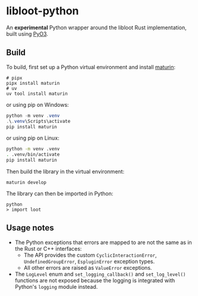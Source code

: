 # libloot-python

An **experimental** Python wrapper around the libloot Rust implementation, built using [PyO3](https://pyo3.rs).

## Build

To build, first set up a Python virtual environment and install [maturin](https://github.com/PyO3/maturin):

```
# pipx
pipx install maturin
# uv
uv tool install maturin
```

or using pip on Windows:

```powershell
python -m venv .venv
.\.venv\Scripts\activate
pip install maturin
```

or using pip on Linux:

```sh
python -m venv .venv
. .venv/bin/activate
pip install maturin
```

Then build the library in the virtual environment:

```
maturin develop
```

The library can then be imported in Python:

```
python
> import loot
```

## Usage notes

- The Python exceptions that errors are mapped to are not the same as in the Rust or C++ interfaces:
    - The API provides the custom `CyclicInteractionError`, `UndefinedGroupError`, `EspluginError` exception types.
    - All other errors are raised as `ValueError` exceptions.
- The `LogLevel` enum and `set_logging_callback()` and `set_log_level()` functions are not exposed because the logging is integrated with Python's `logging` module instead.
